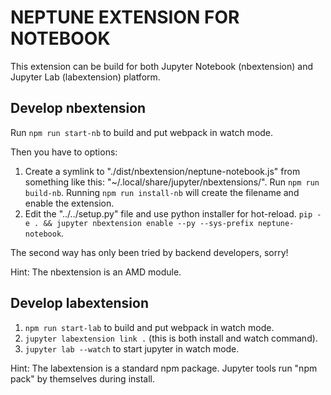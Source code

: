 NEPTUNE EXTENSION FOR NOTEBOOK
==============================

This extension can be build for both Jupyter Notebook (nbextension) and
Jupyter Lab (labextension) platform.


Develop nbextension
-------------------

Run `npm run start-nb` to build and put webpack in watch mode.

Then you have to options:

1.  Create a symlink to "./dist/nbextension/neptune-notebook.js" from something
    like this: "~/.local/share/jupyter/nbextensions/". Run `npm run build-nb`.
    Running `npm run install-nb` will create the filename and enable
    the extension.
2.  Edit the "../../setup.py" file and use python installer for hot-reload.
    `pip -e . && jupyter nbextension enable --py --sys-prefix neptune-notebook`.

The second way has only been tried by backend developers, sorry!

Hint: The nbextension is an AMD module.


Develop labextension
--------------------

1.  `npm run start-lab` to build and put webpack in watch mode.
2.  `jupyter labextension link .` (this is both install and watch command).
3.  `jupyter lab --watch` to start jupyter in watch mode.

Hint: The labextension is a standard npm package. Jupyter tools run "npm pack"
by themselves during install.
